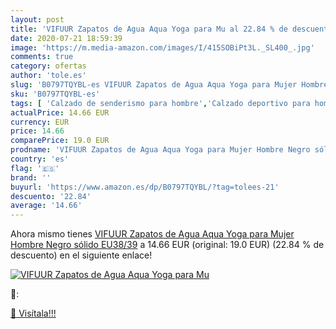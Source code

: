 ```yaml
---
layout: post
title: 'VIFUUR Zapatos de Agua Aqua Yoga para Mu al 22.84 % de descuento'
date: 2020-07-21 18:59:39
image: 'https://m.media-amazon.com/images/I/415SOBiPt3L._SL400_.jpg'
comments: true
category: ofertas
author: 'tole.es'
slug: 'B0797TQYBL-es VIFUUR Zapatos de Agua Aqua Yoga para Mujer Hombre Negro...'
sku: 'B0797TQYBL-es'
tags: [ 'Calzado de senderismo para hombre','Calzado deportivo para hombre','Chanclas y sandalias de piscina para hombre','Zapatillas de senderismo para hombre','Zapatillas y calzado deportivo para hombre','Zapatos','Zapatos para hombre','Zapatos y complementos','zapatos', ]
actualPrice: 14.66 EUR
currency: EUR
price: 14.66
comparePrice: 19.0 EUR
prodname: 'VIFUUR Zapatos de Agua Aqua Yoga para Mujer Hombre Negro sólido EU38/39'
country: 'es'
flag: '🇪🇸'
brand: ''
buyurl: 'https://www.amazon.es/dp/B0797TQYBL/?tag=tolees-21'
descuento: '22.84'
average: '14.66'
---
```


Ahora mismo tienes [VIFUUR Zapatos de Agua Aqua Yoga para Mujer Hombre Negro sólido EU38/39](https://www.amazon.es/dp/B0797TQYBL/?tag=tolees-21) a 14.66 EUR (original: 19.0 EUR) (22.84 %  de descuento) en el siguiente enlace!

[![VIFUUR Zapatos de Agua Aqua Yoga para Mu](https://m.media-amazon.com/images/I/415SOBiPt3L._SL400_.jpg)](https://www.amazon.es/dp/B0797TQYBL/?tag=tolees-21)

🔎:


[🛒 Visítala!!!](https://www.amazon.es/dp/B0797TQYBL/?tag=tolees-21)
